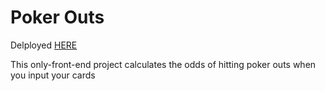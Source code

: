 # Poker Outs

Delployed [HERE](https://poker-outs.netlify.app/)

This only-front-end project calculates the odds of hitting poker outs when you input your cards



